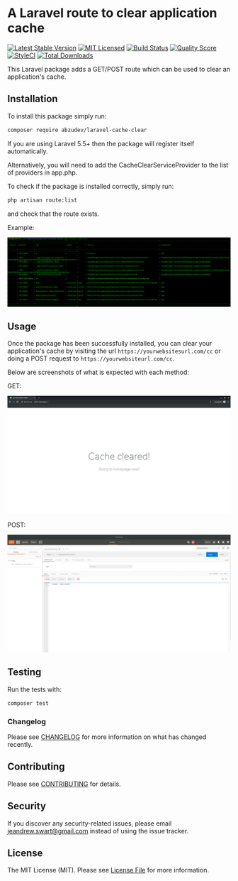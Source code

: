 # A Laravel route to clear application cache

[![Latest Stable Version](https://poser.pugx.org/abzudev/laravel-cache-clear/v/stable?format=flat-square)](https://packagist.org/packages/abzudev/laravel-cache-clear)
[![MIT Licensed](https://img.shields.io/badge/license-MIT-brightgreen.svg?style=flat-square)](LICENSE.md)
[![Build Status](https://img.shields.io/travis/abzudev/laravel-cache-clear/master.svg?style=flat-square)](https://travis-ci.org/abzudev/laravel-cache-clear)
[![Quality Score](https://img.shields.io/scrutinizer/g/abzudev/laravel-cache-clear.svg?style=flat-square)](https://scrutinizer-ci.com/g/abzudev/laravel-cache-clear)
[![StyleCI](https://styleci.io/repos/30915528/shield)](https://styleci.io/repos/30915528)
[![Total Downloads](https://img.shields.io/packagist/dt/abzudev/laravel-cache-clear.svg?style=flat-square)](https://packagist.org/packages/abzudev/laravel-cache-clear)

This Laravel package adds a GET/POST route which can be used to clear an application's cache.

## Installation

To install this package simply run:

``` bash
composer require abzudev/laravel-cache-clear
```

If you are using Laravel 5.5+ then the package will register itself automatically.

Alternatively, you will need to add the CacheClearServiceProvider to the list of providers in app.php.

To check if the package is installed correctly, simply run:

``` bash
php artisan route:list
```

and check that the route exists.

Example:

![Application route list](https://raw.githubusercontent.com/abzudev/laravel-cache-clear/master/screenshots/routelist.jpg)

## Usage

Once the package has been successfully installed, you can clear your application's cache 
by visiting the url `https://yourwebsitesurl.com/cc` or doing a POST request to `https://yourwebsiteurl.com/cc`.

Below are screenshots of what is expected with each method:

GET:

![GET request example](https://raw.githubusercontent.com/abzudev/laravel-cache-clear/master/screenshots/GET.jpg)

POST:

![POST request example](https://raw.githubusercontent.com/abzudev/laravel-cache-clear/master/screenshots/POST.jpg)

## Testing

Run the tests with:

``` bash
composer test
```

### Changelog

Please see [CHANGELOG](CHANGELOG.md) for more information on what has changed recently.

## Contributing

Please see [CONTRIBUTING](CONTRIBUTING.md) for details.

## Security

If you discover any security-related issues, please email jeandrew.swart@gmail.com instead of using the issue tracker.

## License

The MIT License (MIT). Please see [License File](LICENSE.md) for more information.
